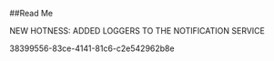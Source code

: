 ﻿##Read Me

NEW HOTNESS: ADDED LOGGERS TO THE NOTIFICATION SERVICE

38399556-83ce-4141-81c6-c2e542962b8e
